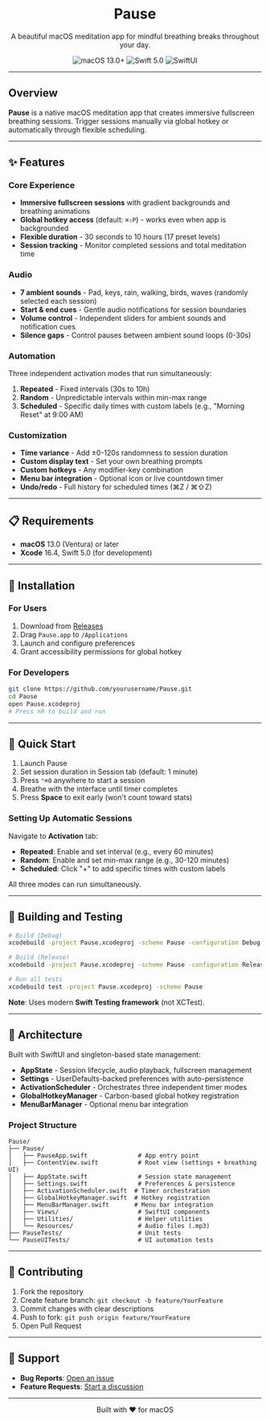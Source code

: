 <p align="center">
  <h1 align="center">Pause</h1>
  <p align="center">
    A beautiful macOS meditation app for mindful breathing breaks throughout your day.
  </p>
</p>

<p align="center">
  <img src="https://img.shields.io/badge/macOS-13.0+-blue.svg" alt="macOS 13.0+">
  <img src="https://img.shields.io/badge/Swift-5.0-orange.svg" alt="Swift 5.0">
  <img src="https://img.shields.io/badge/SwiftUI-Native-green.svg" alt="SwiftUI">
</p>

---

## Overview

**Pause** is a native macOS meditation app that creates immersive fullscreen breathing sessions. Trigger sessions manually via global hotkey or automatically through flexible scheduling.

---

## ✨ Features

### Core Experience
- **Immersive fullscreen sessions** with gradient backgrounds and breathing animations
- **Global hotkey access** (default: `⌘⇧P`) - works even when app is backgrounded
- **Flexible duration** - 30 seconds to 10 hours (17 preset levels)
- **Session tracking** - Monitor completed sessions and total meditation time

### Audio
- **7 ambient sounds** - Pad, keys, rain, walking, birds, waves (randomly selected each session)
- **Start & end cues** - Gentle audio notifications for session boundaries
- **Volume control** - Independent sliders for ambient sounds and notification cues
- **Silence gaps** - Control pauses between ambient sound loops (0-30s)

### Automation
Three independent activation modes that run simultaneously:

1. **Repeated** - Fixed intervals (30s to 10h)
2. **Random** - Unpredictable intervals within min-max range
3. **Scheduled** - Specific daily times with custom labels (e.g., "Morning Reset" at 9:00 AM)

### Customization
- **Time variance** - Add ±0-120s randomness to session duration
- **Custom display text** - Set your own breathing prompts
- **Custom hotkeys** - Any modifier-key combination
- **Menu bar integration** - Optional icon or live countdown timer
- **Undo/redo** - Full history for scheduled times (⌘Z / ⌘⇧Z)

---

## 📋 Requirements

- **macOS** 13.0 (Ventura) or later
- **Xcode** 16.4, Swift 5.0 (for development)

---

## 🚀 Installation

### For Users
1. Download from [Releases](../../releases)
2. Drag `Pause.app` to `/Applications`
3. Launch and configure preferences
4. Grant accessibility permissions for global hotkey

### For Developers
```bash
git clone https://github.com/yourusername/Pause.git
cd Pause
open Pause.xcodeproj
# Press ⌘R to build and run
```

---

## 📖 Quick Start

1. Launch Pause
2. Set session duration in Session tab (default: 1 minute)
3. Press `⌃⌘0` anywhere to start a session
4. Breathe with the interface until timer completes
5. Press **Space** to exit early (won't count toward stats)

### Setting Up Automatic Sessions

Navigate to **Activation** tab:

- **Repeated**: Enable and set interval (e.g., every 60 minutes)
- **Random**: Enable and set min-max range (e.g., 30-120 minutes)
- **Scheduled**: Click "+" to add specific times with custom labels

All three modes can run simultaneously.

---

## 🔧 Building and Testing

```bash
# Build (Debug)
xcodebuild -project Pause.xcodeproj -scheme Pause -configuration Debug build

# Build (Release)
xcodebuild -project Pause.xcodeproj -scheme Pause -configuration Release build

# Run all tests
xcodebuild test -project Pause.xcodeproj -scheme Pause
```

**Note**: Uses modern **Swift Testing framework** (not XCTest).

---

## 🎨 Architecture

Built with SwiftUI and singleton-based state management:

- **AppState** - Session lifecycle, audio playback, fullscreen management
- **Settings** - UserDefaults-backed preferences with auto-persistence
- **ActivationScheduler** - Orchestrates three independent timer modes
- **GlobalHotkeyManager** - Carbon-based global hotkey registration
- **MenuBarManager** - Optional menu bar integration

### Project Structure
```
Pause/
├── Pause/
│   ├── PauseApp.swift              # App entry point
│   ├── ContentView.swift           # Root view (settings + breathing UI)
│   ├── AppState.swift              # Session state management
│   ├── Settings.swift              # Preferences & persistence
│   ├── ActivationScheduler.swift  # Timer orchestration
│   ├── GlobalHotkeyManager.swift  # Hotkey registration
│   ├── MenuBarManager.swift       # Menu bar integration
│   ├── Views/                      # SwiftUI components
│   ├── Utilities/                  # Helper utilities
│   └── Resources/                  # Audio files (.mp3)
├── PauseTests/                     # Unit tests
└── PauseUITests/                   # UI automation tests
```

---

## 🤝 Contributing

1. Fork the repository
2. Create feature branch: `git checkout -b feature/YourFeature`
3. Commit changes with clear descriptions
4. Push to fork: `git push origin feature/YourFeature`
5. Open Pull Request

---

## 💬 Support

- **Bug Reports**: [Open an issue](../../issues)
- **Feature Requests**: [Start a discussion](../../discussions)

---

<p align="center">
  Built with ❤️ for macOS
</p>
